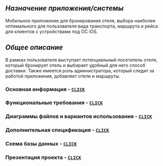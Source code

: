 ##  _**Назначение приложения/системы**_
Мобильное приложение для бронирования отеля, выбора наиболее оптимального для пользователя вида транспорта, маршрута и рейса для клиентов с устройствами под ОС iOS.
## _**Общее описание**_
В рамках пользователя выступает потенциальный посетитель отеля, который бронирует отель и выбирает удобный для него способ доставки. 
Также имеется роль администратора, который следит за работой приложения, добавляет отели и маршруты.


### Основная информация - [`CLICK`](https://fpmi-tp2022.github.io/labrabota10t1-lotp/index.md)
### Функциональные требования - [`CLICK`](https://fpmi-tp2022.github.io/labrabota10t1-lotp/functional_requirements.md)
### Диаграммы файлов и вариантов использования - [`CLICK`](https://fpmi-tp2022.github.io/labrabota10t1-lotp/diagrams.md)
### Дополнительная спецификация - [`CLICK`](https://fpmi-tp2022.github.io/labrabota10t1-lotp/additional_specification.md)
### Схема базы данных - [`CLICK`](https://fpmi-tp2022.github.io/labrabota10t1-lotp/database.md)
### Презентация проекта - [`CLICK`](https://fpmi-tp2022.github.io/labrabota10t1-lotp/presentation.md)
